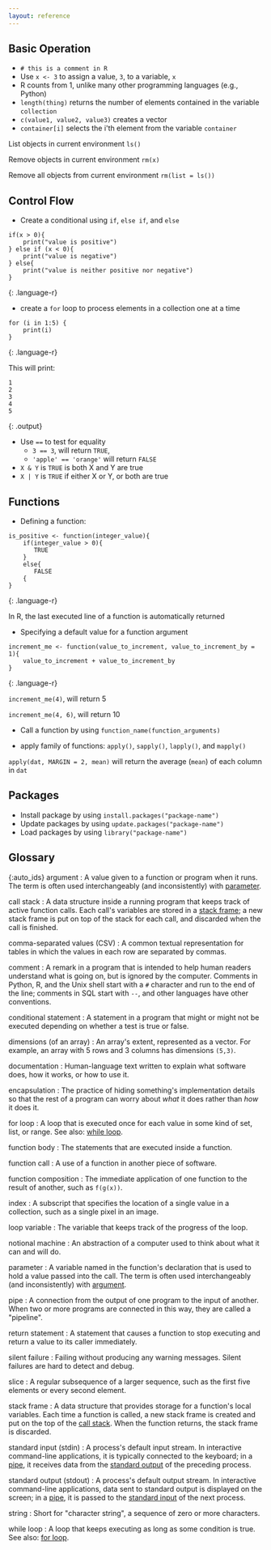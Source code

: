 ```yaml
---
layout: reference
---
```


## Basic Operation

- `# this is a comment in R`
- Use `x <- 3` to assign a value, `3`,  to a variable, `x`
- R counts from 1, unlike many other programming languages (e.g., Python)
- `length(thing)` returns the number of elements contained in the variable
  `collection`
- `c(value1, value2, value3)` creates a vector
- `container[i]` selects the i'th element from the variable `container`

List objects in current environment
`ls()`

Remove objects in current environment
`rm(x)`

Remove all objects from current environment
`rm(list = ls())`

## Control Flow

- Create a conditional using `if`, `else if`, and `else`

~~~
if(x > 0){
	print("value is positive")
} else if (x < 0){
	print("value is negative")
} else{
	print("value is neither positive nor negative")
}
~~~
{: .language-r}

- create a `for` loop to process elements in a collection one at a time

~~~
for (i in 1:5) {
	print(i)
}
~~~
{: .language-r}

This will print:

~~~
1
2
3
4
5
~~~
{: .output}


- Use `==` to test for equality
  - `3 == 3`, will return `TRUE`,
  - `'apple' == 'orange'` will return `FALSE`
- `X & Y` is `TRUE` is both X and Y are true
- `X | Y` is `TRUE` if either X or Y, or both are true

## Functions

- Defining a function:

~~~
is_positive <- function(integer_value){
	if(integer_value > 0){
	   TRUE
	}
	else{
	   FALSE
	{
}
~~~
{: .language-r}

In R, the last executed line of a function is automatically returned

- Specifying a default value for a function argument

~~~
increment_me <- function(value_to_increment, value_to_increment_by = 1){
	value_to_increment + value_to_increment_by
}
~~~
{: .language-r}

`increment_me(4)`, will return 5

`increment_me(4, 6)`, will return 10

- Call a function by using `function_name(function_arguments)`

- apply family of functions: `apply()`, `sapply()`, `lapply()`, and `mapply()`

`apply(dat, MARGIN = 2, mean)` will return the average (`mean`) of each column in `dat`

## Packages

- Install package by using `install.packages("package-name")`
- Update packages by using `update.packages("package-name")`
- Load packages by using `library("package-name")`

## Glossary

{:auto_ids}
argument
:   A value given to a function or program when it runs. The term is often used interchangeably
(and inconsistently) with [parameter](#parameter).

call stack
:   A data structure inside a running program that keeps track of active function calls. Each call's
variables are stored in a [stack frame](#stack-frame); a new stack frame is put on top of the stack
for each call, and discarded when the call is finished.

comma-separated values (CSV)
:   A common textual representation for tables in which the values in each row are separated by commas.

comment
:   A remark in a program that is intended to help human readers understand what is going on, but is
ignored by the computer. Comments in Python, R, and the Unix shell start with a `#` character and run
to the end of the line; comments in SQL start with `--`, and other languages have other conventions.

conditional statement
:   A statement in a program that might or might not be executed depending on whether a test is true
or false.

dimensions (of an array)
:   An array's extent, represented as a vector. For example, an array with 5 rows and 3 columns has
dimensions `(5,3)`.

documentation
:   Human-language text written to explain what software does, how it works, or how to use it.

encapsulation
:   The practice of hiding something's implementation details so that the rest of a program can
worry about *what* it does rather than *how* it does it.

for loop
:   A loop that is executed once for each value in some kind of set, list, or range. See also:
[while loop](#while-loop).

function body
:   The statements that are executed inside a function.

function call
:   A use of a function in another piece of software.

function composition
:   The immediate application of one function to the result of another, such as `f(g(x))`.

index
:   A subscript that specifies the location of a single value in a collection, such as a single
pixel in an image.

loop variable
:   The variable that keeps track of the progress of the loop.

notional machine
:   An abstraction of a computer used to think about what it can and will do.

parameter
:   A variable named in the function's declaration that is used to hold a value passed into the call.
The term is often used interchangeably (and inconsistently) with [argument](#argument).

pipe
:   A connection from the output of one program to the input of another. When two or more programs
are connected in this way, they are called a "pipeline".

return statement
:   A statement that causes a function to stop executing and return a value to its caller immediately.

silent failure
:   Failing without producing any warning messages. Silent failures are hard to detect and debug.

slice
:   A regular subsequence of a larger sequence, such as the first five elements or every second element.

stack frame
:   A data structure that provides storage for a function's local variables. Each time a function is
called, a new stack frame is created and put on the top of the [call stack](#call-stack). When the
function returns, the stack frame is discarded.

standard input (stdin)
:   A process's default input stream. In interactive command-line applications, it is typically
connected to the keyboard; in a [pipe](#pipe), it receives data from the
[standard output](#standard-output-stdout) of the preceding process.

standard output (stdout)
:   A process's default output stream. In interactive command-line applications, data sent to
standard output is displayed on the screen; in a [pipe](#pipe), it is passed to the
[standard input](#standard-input-stdin) of the next process.

string
:   Short for "character string", a sequence of zero or more characters.

while loop
:   A loop that keeps executing as long as some condition is true. See also: [for loop](#for-loop).

